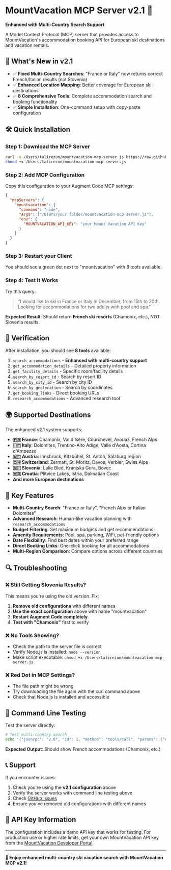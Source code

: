 # MountVacation MCP Server v2.1 🎿

**Enhanced with Multi-Country Search Support**

A Model Context Protocol (MCP) server that provides access to MountVacation's accommodation booking API for European ski destinations and vacation rentals.

## 🚀 What's New in v2.1

- ✅ **Fixed Multi-Country Searches**: "France or Italy" now returns correct French/Italian results (not Slovenia)
- ✅ **Enhanced Location Mapping**: Better coverage for European ski destinations  
- ✅ **8 Comprehensive Tools**: Complete accommodation search and booking functionality
- ✅ **Simple Installation**: One-command setup with copy-paste configuration

## 🛠️ Quick Installation

### Step 1: Download the MCP Server
```bash
curl -o /Users/talirezun/mountvacation-mcp-server.js https://raw.githubusercontent.com/talirezun/MV-MCP-server/main/mountvacation-mcp-server.js
chmod +x /Users/talirezun/mountvacation-mcp-server.js
```

### Step 2: Add MCP Configuration
Copy this configuration to your Augment Code MCP settings:

```json
{
  "mcpServers": {
    "mountvacation": {
      "command": "node",
      "args": ["/Users/your folder/mountvacation-mcp-server.js"],
      "env": {
        "MOUNTVACATION_API_KEY": "your Mount Vacation API Key"
      }
    }
  }
}
```

### Step 3: Restart your Client
You should see a green dot next to "mountvacation" with 8 tools available.

### Step 4: Test It Works
Try this query:
> "I would like to ski in France or Italy in December, from 15th to 20th. Looking for accommodations for two adults with pool and spa."

**Expected Result**: Should return **French ski resorts** (Chamonix, etc.), NOT Slovenia results.

## 🧪 Verification

After installation, you should see **8 tools** available:

1. `search_accommodations` - **Enhanced with multi-country support**
2. `get_accommodation_details` - Detailed property information
3. `get_facility_details` - Specific room/facility details  
4. `search_by_resort_id` - Search by resort ID
5. `search_by_city_id` - Search by city ID
6. `search_by_geolocation` - Search by coordinates
7. `get_booking_links` - Direct booking URLs
8. `research_accommodations` - Advanced research tool

## 🌍 Supported Destinations

The enhanced v2.1 system supports:

- **🇫🇷 France**: Chamonix, Val d'Isère, Courchevel, Avoriaz, French Alps
- **🇮🇹 Italy**: Dolomites, Trentino-Alto Adige, Valle d'Aosta, Cortina d'Ampezzo
- **🇦🇹 Austria**: Innsbruck, Kitzbühel, St. Anton, Salzburg region
- **🇨🇭 Switzerland**: Zermatt, St. Moritz, Davos, Verbier, Swiss Alps
- **🇸🇮 Slovenia**: Lake Bled, Kranjska Gora, Bovec
- **🇭🇷 Croatia**: Plitvice Lakes, Istria, Dalmatian Coast
- **And more European destinations**

## 🎯 Key Features

- **Multi-Country Search**: "France or Italy", "French Alps or Italian Dolomites"
- **Advanced Research**: Human-like vacation planning with `research_accommodations`
- **Budget Filtering**: Set maximum budgets and get recommendations
- **Amenity Requirements**: Pool, spa, parking, WiFi, pet-friendly options
- **Date Flexibility**: Find best dates within your preferred range
- **Direct Booking Links**: One-click booking for all accommodations
- **Multi-Region Comparison**: Compare options across different countries

## 🔍 Troubleshooting

### ❌ Still Getting Slovenia Results?

This means you're using the old version. Fix:
1. **Remove old configurations** with different names
2. **Use the exact configuration** above with name "mountvacation"
3. **Restart Augment Code completely**
4. **Test with "Chamonix"** first to verify

### ❌ No Tools Showing?

- Check the path to the server file is correct
- Verify Node.js is installed: `node --version`
- Make script executable: `chmod +x /Users/talirezun/mountvacation-mcp-server.js`

### ❌ Red Dot in MCP Settings?

- The file path might be wrong
- Try downloading the file again with the curl command above
- Check that Node.js is installed and accessible

## 🧪 Command Line Testing

Test the server directly:
```bash
# Test multi-country search
echo '{"jsonrpc": "2.0", "id": 1, "method": "tools/call", "params": {"name": "search_accommodations", "arguments": {"location": "France or Italy", "arrival_date": "2025-12-15", "departure_date": "2025-12-20", "persons_ages": "30,30", "currency": "EUR", "max_results": 2}}}' | node /Users/talirezun/mountvacation-mcp-server.js
```

**Expected Output**: Should show French accommodations (Chamonix, etc.)

## 📞 Support

If you encounter issues:
1. Check you're using the **v2.1 configuration** above
2. Verify the server works with command line testing above
3. Check [GitHub Issues](https://github.com/talirezun/MV-MCP-server/issues)
4. Ensure you've removed old configurations with different names

## 🔑 API Key Information

The configuration includes a demo API key that works for testing. For production use or higher rate limits, get your own MountVacation API key from the [MountVacation Developer Portal](https://www.mountvacation.com/api).

---

**🎉 Enjoy enhanced multi-country ski vacation search with MountVacation MCP v2.1!**
